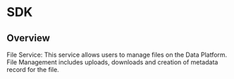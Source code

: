 # SDK

## Overview

File Service: This service allows users to manage files on the  Data Platform. File Management includes uploads, downloads and creation of metadata record for the file.
